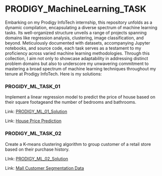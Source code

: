 # PRODIGY_MachineLearning_TASK

Embarking on my Prodigy InfoTech internship, this repository unfolds as a dynamic compilation, encapsulating a diverse spectrum of machine learning tasks. Its well-organized structure unveils a range of projects spanning domains like regression analysis, clustering, image classification, and beyond. Meticulously documented with datasets, accompanying Jupyter notebooks, and source code, each task serves as a testament to my proficiency across varied machine learning methodologies. Through this collection, I aim not only to showcase adaptability in addressing distinct problem domains but also to underscore my unwavering commitment to mastering a broad spectrum of machine learning techniques throughout my tenure at Prodigy InfoTech. Here is my solutions:

### PROGIDY_ML_TASK_01

Implement a linear regression model to predict the price of house based on their square footageand the number of bedrooms and bathrooms.

Link:
[PRODIGY_ML_01_Solution](https://github.com/ranzeet013/PRODIGY_MachineLearning_TASK/tree/main/01.%20PRODIGY_ML_01)

Link:
[House Price Prediction](https://www.kaggle.com/c/house-prices-advanced-regression-techniques)

### PRODIGY_ML_TASK_02

Create a K-means clustering algorithm to group customer of a retail store based on their purchase history.

LInk:
[PRODIGY_ML_02_Solution](https://github.com/ranzeet013/PRODIGY_MachineLearning_TASK/tree/main/02.%20PRODIGY_ML_02)

Link:
[Mall Customer Segmentation Data](https://www.kaggle.com/datasets/vjchoudhary7/customer-segmentation-tutorial-in-python)
